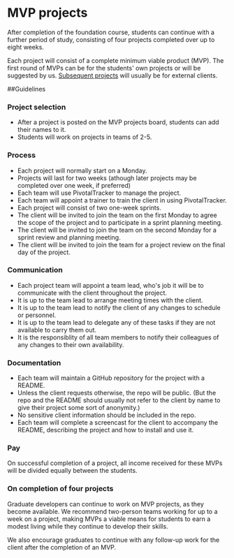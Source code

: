 # MVP projects

After completion of the foundation course, students can continue with a further period of study, consisting of four projects completed over up to eight weeks.

Each project will consist of a complete minimum viable product (MVP). The first round of MVPs can be for the students' own projects or will be suggested by us. [Subsequent projects](http://foundersandcoders.org/mvp) will usually be for external clients.

##Guidelines

### Project selection

+ After a project is posted on the MVP projects board, students can add their names to it.
+ Students will work on projects in teams of 2-5.

### Process

+ Each project will normally start on a Monday.
+ Projects will last for two weeks (athough later projects may be completed over one week, if preferred)
+ Each team will use PivotalTracker to manage the project.
+ Each team will appoint a trainer to train the client in using PivotalTracker.
+ Each project will consist of two one-week sprints.
+ The client will be invited to join the team on the first Monday to agree the scope of the project and to participate in a sprint planning meeting.
+ The client will be invited to join the team on the second Monday for a sprint review and planning meeting.
+ The client will be invited to join the team for a project review on the final day of the project.

### Communication

+ Each project team will appoint a team lead, who's job it will be to communicate with the client throughout the project.
+ It is up to the team lead to arrange meeting times with the client.
+ It is up to the team lead to notify the client of any changes to schedule or personnel.
+ It is up to the team lead to delegate any of these tasks if they are not available to carry them out.
+ It is the responsiblity of all team members to notify their colleagues of any changes to their own availability.

### Documentation

+ Each team will maintain a GitHub repository for the project with a README.
+ Unless the client requests otherwise, the repo will be public. (But the repo and the README should usually not refer to the client by name to give their project some sort of anonymity.)
+ No sensitive client information should be included in the repo.
+ Each team will complete a screencast for the client to accompany the README, describing the project and how to install and use it.

### Pay

On successful completion of a project, all income received for these MVPs will be divided equally between the students.

### On completion of four projects

Graduate developers can continue to work on MVP projects, as they become available. We recommend two-person teams working for up to a week on a project, making MVPs a viable means for students to earn a modest living while they continue to develop their skills. 

We also encourage graduates to continue with any follow-up work for the client after the completion of an MVP.

